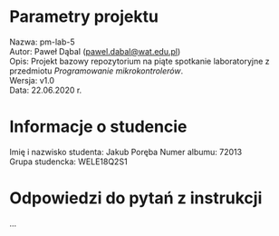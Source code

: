 # Parametry projektu

Nazwa: pm-lab-5  
Autor: Paweł Dąbal (pawel.dabal@wat.edu.pl)  
Opis: Projekt bazowy repozytorium na piąte spotkanie laboratoryjne z przedmiotu _Programowanie mikrokontrolerów_.  
Wersja: v1.0  
Data: 22.06.2020 r.

# Informacje o studencie

Imię i nazwisko studenta: Jakub Poręba 
Numer albumu: 72013  
Grupa studencka: WELE18Q2S1

# Odpowiedzi do pytań z instrukcji
...
